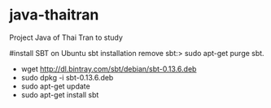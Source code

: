 # java-thaitran
Project Java of Thai Tran to study

#install SBT on Ubuntu
 sbt installation
 remove sbt:>  sudo apt-get purge sbt.
 
- wget http://dl.bintray.com/sbt/debian/sbt-0.13.6.deb
- sudo dpkg -i sbt-0.13.6.deb 
- sudo apt-get update
- sudo apt-get install sbt

